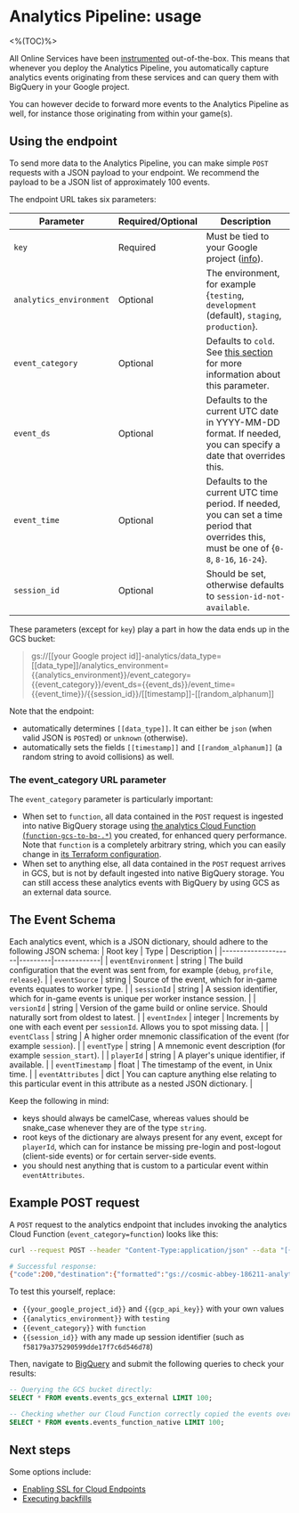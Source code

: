 # Analytics Pipeline: usage
<%(TOC)%>

All Online Services have been [instrumented](https://en.wikipedia.org/wiki/Instrumentation_(computer_programming)) out-of-the-box. This means that whenever you deploy the Analytics Pipeline, you automatically capture analytics events originating from these services and can query them with BigQuery in your Google project.

You can however decide to forward more events to the Analytics Pipeline as well, for instance those originating from within your game(s).

## Using the endpoint

To send more data to the Analytics Pipeline, you can make simple `POST` requests with a JSON payload to your endpoint. We recommend the payload to be a JSON list of approximately 100 events.

The endpoint URL takes six parameters:

| Parameter               | Required/Optional    | Description |
|-------------------------|----------|-------------|
| `key`                   | Required | Must be tied to your Google project ([info](https://cloud.google.com/endpoints/docs/openapi/get-started-kubernetes#create_an_api_key_and_set_an_environment_variable)). |
| `analytics_environment` | Optional  | The environment, for example {`testing`, `development` (default), `staging`, `production`}. |
| `event_category`        | Optional   | Defaults to `cold`. See [this section]({{urlRoot}}/content/services-packages/analytics-pipeline/deploy#the-event_category-url-parameter) for more information about this parameter. |
| `event_ds`              | Optional | Defaults to the current UTC date in YYYY-MM-DD format. If needed, you can specify a date that overrides this. |
| `event_time`            | Optional | Defaults to the current UTC time period. If needed, you can set a time period that overrides this, must be one of {`0-8`, `8-16`, `16-24`}. |
| `session_id`            | Optional | Should be set, otherwise defaults to `session-id-not-available`. |

These parameters (except for `key`) play a part in how the data ends up in the GCS bucket:

> gs://[[your Google project id]]-analytics/data_type=[[data_type]]/analytics_environment={{analytics_environment}}/event_category={{event_category}}/event_ds={{event_ds}}/event_time={{event_time}}/{{session_id}}/[[timestamp]]-[[random_alphanum]]

Note that the endpoint:

* automatically determines `[[data_type]]`. It can either be `json` (when valid JSON is `POST`ed) or `unknown` (otherwise).
* automatically sets the fields `[[timestamp]]` and `[[random_alphanum]]` (a random string to avoid collisions) as well.

### The event_category URL parameter

The `event_category` parameter is particularly important:

* When set to `function`, all data contained in the `POST` request is ingested into native BigQuery storage using [the analytics Cloud Function (`function-gcs-to-bq-.*`)](https://console.cloud.google.com/functions/list) you created, for enhanced query performance. Note that `function` is a completely arbitrary string, which you can easily change in [its Terraform configuration](https://github.com/spatialos/online-services/blob/analytics-docs/services/terraform/module-analytics/pubsub.tf).
* When set to anything else, all data contained in the `POST` request arrives in GCS, but is not by default ingested into native BigQuery storage. You can still access these analytics events with BigQuery by using GCS as an external data source.

## The Event Schema

Each analytics event, which is a JSON dictionary, should adhere to the following JSON schema:
| Root key           | Type    | Description |
|--------------------|---------|-------------|
| `eventEnvironment` | string  | The build configuration that the event was sent from, for example {`debug`, `profile`, `release`}. |
| `eventSource`      | string  | Source of the event, which for in-game events equates to worker type. |
| `sessionId`        | string  | A session identifier, which for in-game events is unique per worker instance session. |
| `versionId`        | string  | Version of the game build or online service. Should naturally sort from oldest to latest. |
| `eventIndex`       | integer | Increments by one with each event per `sessionId`. Allows you to spot missing data. |
| `eventClass`       | string  | A higher order mnemonic classification of the event (for example `session`). |
| `eventType`        | string  | A mnemonic event description (for example `session_start`). |
| `playerId`         | string  | A player's unique identifier, if available. |
| `eventTimestamp`   | float   | The timestamp of the event, in Unix time. |
| `eventAttributes`  | dict    | You can capture anything else relating to this particular event in this attribute as a nested JSON dictionary. |

Keep the following in mind:

* keys should always be camelCase, whereas values should be snake_case whenever they are of the type `string`.
* root keys of the dictionary are always present for any event, except for `playerId`, which can for instance be missing pre-login and post-logout (client-side events) or for certain server-side events.
* you should nest anything that is custom to a particular event within `eventAttributes`.

## Example POST request

A `POST` request to the analytics endpoint that includes invoking the analytics Cloud Function (`event_category=function`) looks like this:

```sh
curl --request POST --header "Content-Type:application/json" --data "[{\"eventEnvironment\":\"testing\",\"eventSource\":\"client\",\"sessionId\":\"f58179a375290599dde17f7c6d546d78\",\"versionId\":\"0.0.1\",\"eventIndex\":0,\"eventClass\":\"docs\",\"eventType\":\"test\",\"playerId\":\"12345678\",\"eventTimestamp\":1562599755,\"eventAttributes\":{\"hello\":\"world\"}},{\"eventEnvironment\":\"testing\",\"eventSource\":\"client\",\"sessionId\":\"f58179a375290599dde17f7c6d546d78\",\"versionId\":\"0.0.1\",\"eventIndex\":1,\"eventClass\":\"docs\",\"eventType\":\"test\",\"playerId\":\"12345678\",\"eventTimestamp\":1562599755,\"eventAttributes\":{\"hello\":\"world\"}}]" "http://analytics.endpoints.{{your_google_project_id}}.cloud.goog:80/v1/event?key={{gcp_api_key}}&analytics_environment={{analytics_environment}}&event_category={{event_category}}&session_id={{session_id}}"

# Successful response:
{"code":200,"destination":{"formatted":"gs://cosmic-abbey-186211-analytics/data_type=json/analytics_environment=testing/event_category=function/event_ds=2019-10-30/event_time=8-16/f58179a375290599dde17f7c6d546d78/2019-10-30T12:09:59Z-NVSNU4.jsonl"}}
```

To test this yourself, replace:

* `{{your_google_project_id}}` and `{{gcp_api_key}}` with your own values
* `{{analytics_environment}}` with `testing`
* `{{event_category}}` with `function`
* `{{session_id}}` with any made up session identifier (such as `f58179a375290599dde17f7c6d546d78`)

Then, navigate to [BigQuery](https://console.cloud.google.com/bigquery) and submit the following queries to check your results:

```sql
-- Querying the GCS bucket directly:
SELECT * FROM events.events_gcs_external LIMIT 100;

-- Checking whether our Cloud Function correctly copied the events over into native BigQuery storage:
SELECT * FROM events.events_function_native LIMIT 100;
```

## Next steps

Some options include:

* [Enabling SSL for Cloud Endpoints](https://cloud.google.com/endpoints/docs/openapi/enabling-ssl)
* [Executing backfills]({{urlRoot}}/content/services-packages/analytics-pipeline/backfill)

